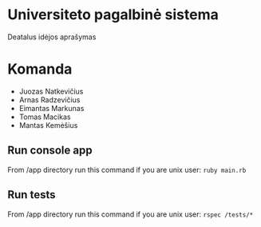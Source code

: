 # Universiteto pagalbinė sistema

Deatalus idėjos aprašymas

# Komanda

- Juozas Natkevičius
- Arnas Radzevičius
- Eimantas Markunas
- Tomas Macikas
- Mantas Kemėšius

## Run console app

From /app directory run this command if you are unix user:
```ruby main.rb```

## Run tests
From /app directory run this command if you are unix user:
```rspec /tests/*```
